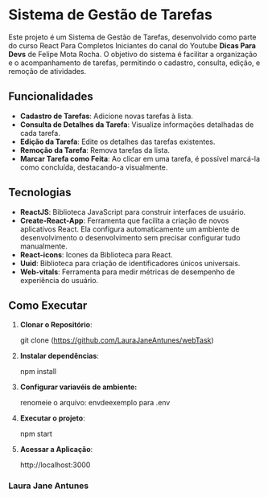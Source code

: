 # Sistema de Gestão de Tarefas

Este projeto é um Sistema de Gestão de Tarefas, desenvolvido como parte do curso React Para Completos Iniciantes do canal do Youtube **Dicas Para Devs** de Felipe Mota Rocha.
O objetivo do sistema é facilitar a organização e o acompanhamento de tarefas, permitindo o cadastro, consulta, edição, e remoção de atividades.

## Funcionalidades

- **Cadastro de Tarefas**: Adicione novas tarefas à lista.
- **Consulta de Detalhes da Tarefa**: Visualize informações detalhadas de cada tarefa.
- **Edição da Tarefa**: Edite os detalhes das tarefas existentes.
- **Remoção da Tarefa**: Remova tarefas da lista.
- **Marcar Tarefa como Feita**: Ao clicar em uma tarefa, é possível marcá-la como concluída, destacando-a visualmente.

## Tecnologias

- **ReactJS**: Biblioteca JavaScript para construir interfaces de usuário.
- **Create-React-App**: Ferramenta que facilita a criação de novos aplicativos React. Ela configura automaticamente um ambiente de desenvolvimento o desenvolvimento sem precisar configurar tudo manualmente.
- **React-icons**: Icones da Biblioteca para React.
- **Uuid**: Biblioteca para criação de identificadores únicos universais.
- **Web-vitals**: Ferramenta para medir métricas de desempenho de experiência do usuário.

## Como Executar

1. **Clonar o Repositório**:

   git clone (https://github.com/LauraJaneAntunes/webTask)

2. **Instalar dependências**:

   npm install

3. **Configurar variavéis de ambiente:**

   renomeie o arquivo: envdeexemplo para .env

4. **Executar o projeto**:

   npm start

5. **Acessar a Aplicação**:

   http://localhost:3000


### Laura Jane Antunes ###
